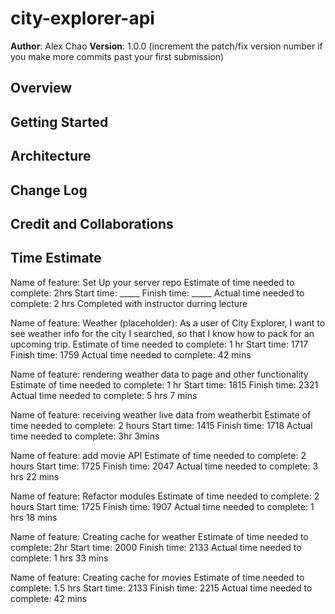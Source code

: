 # city-explorer-api

**Author**: Alex Chao
**Version**: 1.0.0 (increment the patch/fix version number if you make more commits past your first submission)

## Overview
<!-- Provide a high level overview of what this application is and why you are building it, beyond the fact that it's an assignment for this class. (i.e. What's your problem domain?) -->

## Getting Started
<!-- What are the steps that a user must take in order to build this app on their own machine and get it running? -->

## Architecture
<!-- Provide a detailed description of the application design. What technologies (languages, libraries, etc) you're using, and any other relevant design information. -->

## Change Log
<!-- Use this area to document the iterative changes made to your application as each feature is successfully implemented. Use time stamps. Here's an example:

01-01-2001 4:59pm - Application now has a fully-functional express server, with a GET route for the location resource. -->

## Credit and Collaborations
<!-- Give credit (and a link) to other people or resources that helped you build this application. -->

## Time Estimate

Name of feature: Set Up your server repo
Estimate of time needed to complete: 2hrs
Start time: _____
Finish time: _____
Actual time needed to complete: 2 hrs
Completed with instructor durring lecture

Name of feature: Weather (placeholder): As a user of City Explorer, I want to see weather info for the city I searched, so that I know how to pack for an upcoming trip.
Estimate of time needed to complete: 1 hr
Start time: 1717
Finish time: 1759
Actual time needed to complete: 42 mins

Name of feature: rendering weather data to page and other functionality
Estimate of time needed to complete: 1 hr
Start time: 1815
Finish time: 2321
Actual time needed to complete: 5 hrs 7 mins

Name of feature: receiving weather live data from weatherbit
Estimate of time needed to complete: 2 hours
Start time: 1415
Finish time: 1718
Actual time needed to complete: 3hr 3mins

Name of feature: add movie API
Estimate of time needed to complete: 2 hours
Start time: 1725
Finish time: 2047
Actual time needed to complete: 3 hrs 22 mins

Name of feature: Refactor modules
Estimate of time needed to complete: 2 hours
Start time: 1725
Finish time: 1907
Actual time needed to complete: 1 hrs 18 mins

Name of feature: Creating cache for weather
Estimate of time needed to complete: 2hr
Start time: 2000
Finish time: 2133
Actual time needed to complete: 1 hrs 33 mins

Name of feature: Creating cache for movies
Estimate of time needed to complete: 1.5 hrs
Start time: 2133
Finish time: 2215
Actual time needed to complete: 42 mins

